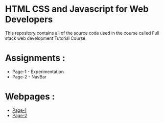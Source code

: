 # HTML CSS and Javascript for Web Developers

This repository contains all of the source code used in the course called Full stack web development Tutorial Course.

# Assignments :

* Page-1 - Experimentation 
* Page-2 - NavBar

# Webpages :

* [Page-1](https://hex4kt.github.io/WebDevelopment/WebPage1/index.html)
* [Page-2](https://hex4kt.github.io/WebDevelopment/WebPage2/index.html)
